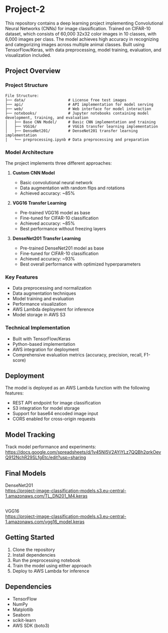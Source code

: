 # Project-2
This repository contains a deep learning project implementing Convolutional Neural Networks (CNNs) for image classification. Trained on CIFAR-10 dataset, which consists of 60,000 32x32 color images in 10 classes, with 6,000 images per class. The model achieves high accuracy in recognizing and categorizing images across multiple animal classes. Built using TensorFlow/Keras, with data preprocessing, model training, evaluation, and visualization included.

## Project Overview

### Project Structure
```
File Structure:
├── data/                   # License free test images
├── api/                    # API implementation for model serving
├── web/                    # Web interface for model interaction
├── notebooks/              # Jupyter notebooks containing model development, training, and evaluation
│   ├── Base CNN Model/     # Basic CNN implementation and training
│   ├── VGG16/              # VGG16 transfer learning implementation
│   ├── DenseNet201/        # DenseNet201 transfer learning implementation
│   └── preprocessing.ipynb # Data preprocessing and preparation
```

### Model Architecture
The project implements three different approaches:

1. **Custom CNN Model**
   - Basic convolutional neural network
   - Data augmentation with random flips and rotations
   - Achieved accuracy: ~85%

2. **VGG16 Transfer Learning**
   - Pre-trained VGG16 model as base
   - Fine-tuned for CIFAR-10 classification
   - Achieved accuracy: ~85%
   - Best performance without freezing layers

3. **DenseNet201 Transfer Learning**
   - Pre-trained DenseNet201 model as base
   - Fine-tuned for CIFAR-10 classification
   - Achieved accuracy: ~93%
   - Best overall performance with optimized hyperparameters

### Key Features
- Data preprocessing and normalization
- Data augmentation techniques
- Model training and evaluation
- Performance visualization
- AWS Lambda deployment for inference
- Model storage in AWS S3

### Technical Implementation
- Built with TensorFlow/Keras
- Python-based implementation
- AWS integration for deployment
- Comprehensive evaluation metrics (accuracy, precision, recall, F1-score)

## Deployment
The model is deployed as an AWS Lambda function with the following features:
- REST API endpoint for image classification
- S3 integration for model storage
- Support for base64 encoded image input
- CORS enabled for cross-origin requests

## Model Tracking
Track model performance and experiments:
https://docs.google.com/spreadsheets/d/1v45NI5V2AYiYLz7QQBh2qrkOevQ912NchR29SLfgEtc/edit?usp=sharing

## Final Models
DenseNet201<br />
https://project-image-classification-models.s3.eu-central-1.amazonaws.com/TL_DN201_M4.keras<br /><br />

VGG16<br />
https://project-image-classification-models.s3.eu-central-1.amazonaws.com/vgg16_model.keras

## Getting Started
1. Clone the repository
2. Install dependencies
3. Run the preprocessing notebook
4. Train the model using either approach
5. Deploy to AWS Lambda for inference

## Dependencies
- TensorFlow
- NumPy
- Matplotlib
- Seaborn
- scikit-learn
- AWS SDK (boto3)